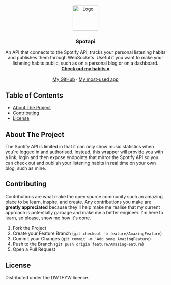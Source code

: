 <!-- PROJECT LOGO -->
<br />
<p align="center">
  <a href="https://josh.house/music">
    <img src="https://i.pinimg.com/originals/7a/ec/a5/7aeca525afa2209807c15da821b2f2c6.png" alt="Logo" width="80" height="80">
  </a>

  <h3 align="center">Spotapi</h3>

  <p align="center">
    An API that connects to the Spotify API, tracks your personal listening habits and publishes them through WebSockets. Useful if you want to make your listening habits public, such as on a personal blog or on a dashboard.
    <br />
    <a href="https://josh.house/music"><strong>Check out my habits »</strong></a>
    <br />
    <br />
    <a href="https://github.com/designedbyjosh">My GitHub</a>
    ·
    <a href="https://spotify.com">My most-used app</a>
  </p>
</p>



<!-- TABLE OF CONTENTS -->
## Table of Contents

- [About The Project](#about-the-project)
- [Contributing](#contributing)
- [License](#license)



<!-- ABOUT THE PROJECT -->
## About The Project
The Spotify API is limited in that it can only show music statistics when you're logged in and authorised. Instead, this wrapper will provide you with a link, login and then expose endpoints that mirror the Spotify API so you can check out and publish your listening habits in real time on your own blog, such as mine.

<!-- CONTRIBUTING -->
## Contributing

Contributions are what make the open source community such an amazing place to be learn, inspire, and create. Any contributions you make are **greatly appreciated** because they'll help make me realise that my current approach is potentially garbage and make me a better engineer. I'm here to learn, so please, show me how it's done.

1. Fork the Project
2. Create your Feature Branch (`git checkout -b feature/AmazingFeature`)
3. Commit your Changes (`git commit -m 'Add some AmazingFeature`)
4. Push to the Branch (`git push origin feature/AmazingFeature`)
5. Open a Pull Request

<!-- LICENSE -->
## License

Distributed under the DWTFYW licence.